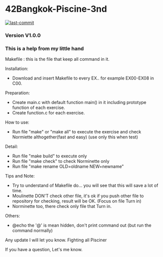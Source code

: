 # 42Bangkok-Piscine-3nd

[![last-commit](https://img.shields.io/github/last-commit/sirawit-suk/42Bangkok-Piscine-3nd?logo=github&logoColor=white)](https://github.com/sirawit-suk/42Bangkok-Piscine-3nd) 
### Version V1.0.0
### This is a help from my little hand

Makefile : this is the file that keep all command in it.

Installation:
- Download and insert Makefile to every EX.. for example EX00-EX08 in C00.

Preparation:
- Create main.c with default function main() in it including prototype function of each exercise.
- Create function.c for each exercise.

How to use:
- Run file "make" or "make all" to execute the exercise and check Normiette althogether(fast and easy) (use only this when test)

Detail:
- Run file "make build" to execute only
- Run file "make check" to check Norminette only
- Run file "make rename OLD=oldname NEW=newname"

Tips and Note:
- Try to understand of Makefile do... you will see that this will save a lot of time.
- Moulinette DON'T check other file, it's ok if you push other file to repository for checking, result will be OK. (Focus on file Turn in)
- Norminette too, there check only file that Turn in.

Others:
- @echo the '@' is mean hidden, don't print command out (but run the command normally)
  
Any update I will let you know.
Fighting all Pisciner

If you have a question, Let's me know. 